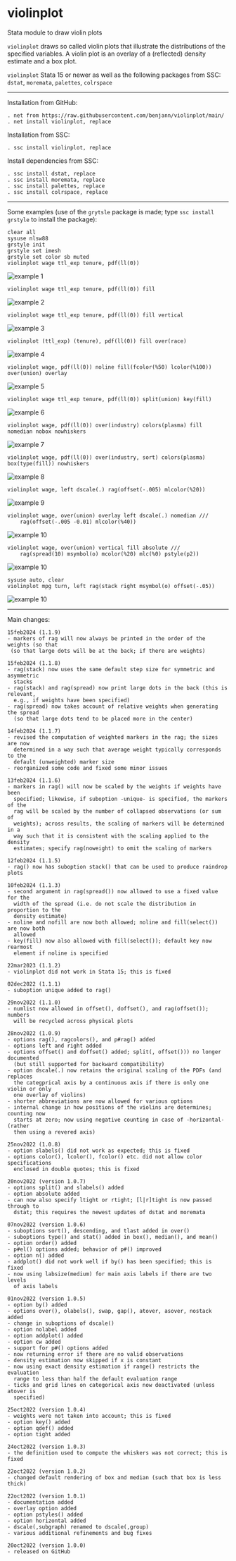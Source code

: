 # violinplot
Stata module to draw violin plots

`violinplot` draws so called violin plots that illustrate the distributions
of the specified variables. A violin plot is an overlay of a (reflected) density
estimate and a box plot.

`violinplot` Stata 15 or newer as well as the following packages from SSC:
`dstat`, `moremata`, `palettes`, `colrspace`

---

Installation from GitHub:

    . net from https://raw.githubusercontent.com/benjann/violinplot/main/
    . net install violinplot, replace

Installation from SSC:

    . ssc install violinplot, replace

Install dependencies from SSC:

    . ssc install dstat, replace
    . ssc install moremata, replace
    . ssc install palettes, replace
    . ssc install colrspace, replace

---

Some examples (use of the `grytsle` package is made; type `ssc install grstyle` to install the package):

    clear all
    sysuse nlsw88
    grstyle init
    grstyle set imesh
    grstyle set color sb muted
    violinplot wage ttl_exp tenure, pdf(ll(0))

![example 1](/images/1.png)

    violinplot wage ttl_exp tenure, pdf(ll(0)) fill

![example 2](/images/2.png)

    violinplot wage ttl_exp tenure, pdf(ll(0)) fill vertical

![example 3](/images/3.png)

    violinplot (ttl_exp) (tenure), pdf(ll(0)) fill over(race)

![example 4](/images/4.png)

    violinplot wage, pdf(ll(0)) noline fill(fcolor(%50) lcolor(%100)) over(union) overlay

![example 5](/images/5.png)

    violinplot wage ttl_exp tenure, pdf(ll(0)) split(union) key(fill)

![example 6](/images/6.png)

    violinplot wage, pdf(ll(0)) over(industry) colors(plasma) fill nomedian nobox nowhiskers

![example 7](/images/7.png)

    violinplot wage, pdf(ll(0)) over(industry, sort) colors(plasma) box(type(fill)) nowhiskers

![example 8](/images/8.png)

    violinplot wage, left dscale(.) rag(offset(-.005) mlcolor(%20))

![example 9](/images/9.png)

    violinplot wage, over(union) overlay left dscale(.) nomedian ///
        rag(offset(-.005 -0.01) mlcolor(%40))

![example 10](/images/10.png)

    violinplot wage, over(union) vertical fill absolute ///
        rag(spread(10) msymbol(o) mcolor(%20) mlc(%0) pstyle(p2))

![example 10](/images/11.png)

    sysuse auto, clear
    violinplot mpg turn, left rag(stack right msymbol(o) offset(-.05))

![example 10](/images/12.png)

---

Main changes:

    15feb2024 (1.1.9)
    - markers of rag will now always be printed in the order of the weights (so that
     (so that large dots will be at the back; if there are weights)

    15feb2024 (1.1.8)
    - rag(stack) now uses the same default step size for symmetric and asymmetric
      stacks
    - rag(stack) and rag(spread) now print large dots in the back (this is relevant,
      e.g., if weights have been specified)
    - rag(spread) now takes account of relative weights when generating the spread
      (so that large dots tend to be placed more in the center)

    14feb2024 (1.1.7)
    - revised the computation of weighted markers in the rag; the sizes are now
      determined in a way such that average weight typically corresponds to the
      default (unweighted) marker size
    - reorganized some code and fixed some minor issues

    13feb2024 (1.1.6)
    - markers in rag() will now be scaled by the weights if weights have been
      specified; likewise, if suboption -unique- is specified, the markers of the
      rag will be scaled by the number of collapsed observations (or sum of
      weights); across results, the scaling of markers will be determined in a
      way such that it is consistent with the scaling applied to the density
      estimates; specify rag(noweight) to omit the scaling of markers

    12feb2024 (1.1.5)
    - rag() now has suboption stack() that can be used to produce raindrop plots

    10feb2024 (1.1.3)
    - second argument in rag(spread()) now allowed to use a fixed value for the
      width of the spread (i.e. do not scale the distribution in proportion to the
      density estimate)
    - noline and nofill are now both allowed; noline and fill(select()) are now both
      allowed
    - key(fill) now also allowed with fill(select()); default key now rearmost
      element if noline is specified

    22mar2023 (1.1.2)
    - violinplot did not work in Stata 15; this is fixed

    02dec2022 (1.1.1)
    - suboption unique added to rag()

    29nov2022 (1.1.0)
    - numlist now allowed in offset(), doffset(), and rag(offset()); numbers
      will be recycled across physical plots

    28nov2022 (1.0.9)
    - options rag(), ragcolors(), and p#rag() added
    - options left and right added
    - options offset() and doffset() added; split(, offset())) no longer documented
      (but still supported for backward compatibility)
    - option dscale(.) now retains the original scaling of the PDFs (and replaces
      the categprical axis by a continuous axis if there is only one violin or only
      one overlay of violins)
    - shorter abbreviations are now allowed for various options
    - internal change in how positions of the violins are determines; counting now
      starts at zero; now using negative counting in case of -horizontal- (rather
      then using a revered axis)

    25nov2022 (1.0.8)
    - option slabels() did not work as expected; this is fixed
    - options color(), lcolor(), fcolor() etc. did not allow color specifications
      enclosed in double quotes; this is fixed

    20nov2022 (version 1.0.7)
    - options split() and slabels() added
    - option absolute added
    - can now also specify ltight or rtight; [l|r]tight is now passed through to
      dstat; this requires the newest updates of dstat and moremata

    07nov2022 (version 1.0.6)
    - suboptions sort(), descending, and tlast added in over()
    - suboptions type() and stat() added in box(), median(), and mean()
    - option order() added
    - p#el() options added; behavior of p#() improved
    - option n() added
    - addplot() did not work well if by() has been specified; this is fixed
    - now using labsize(medium) for main axis labels if there are two levels
      of axis labels

    01nov2022 (version 1.0.5)
    - option by() added
    - options over(), olabels(), swap, gap(), atover, asover, nostack added
    - change in suboptions of dscale()
    - option nolabel added
    - option addplot() added
    - option cw added
    - support for p#() options added
    - now returning error if there are no valid observations
    - density estimation now skipped if x is constant
    - now using exact density estimation if range() restricts the evaluation
      range to less than half the default evaluation range
    - ticks and grid lines on categorical axis now deactivated (unless atover is
      specified)

    25oct2022 (version 1.0.4)
    - weights were not taken into account; this is fixed
    - option key() added
    - option qdef() added
    - option tight added
    
    24oct2022 (version 1.0.3)
    - the definition used to compute the whiskers was not correct; this is fixed

    22oct2022 (version 1.0.2)
    - changed default rendering of box and median (such that box is less thick)

    22oct2022 (version 1.0.1)
    - documentation added
    - overlay option added
    - option pstyles() added
    - option horizontal added
    - dscale(,subgraph) renamed to dscale(,group)
    - various additional refinements and bug fixes

    20oct2022 (version 1.0.0)
    - released on GitHub
